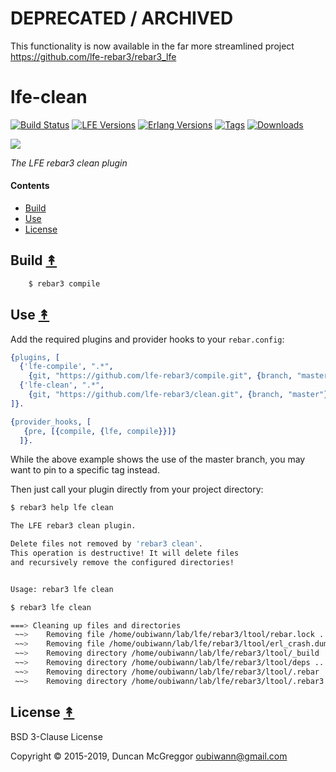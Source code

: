 # DEPRECATED / ARCHIVED

This functionality is now available in the far more streamlined project https://github.com/lfe-rebar3/rebar3_lfe

# lfe-clean

[![Build Status][travis badge]][travis]
[![LFE Versions][lfe badge]][lfe]
[![Erlang Versions][erlang badge]][versions]
[![Tags][github tags badge]][github tags]
[![Downloads][hex downloads]][hex package]

[![][lr3-logo]][lr3-logo]

*The LFE rebar3 clean plugin*


#### Contents

* [Build](#build-)
* [Use](#use-)
* [License](#license-)


## Build [&#x219F;](#contents)


```bash
    $ rebar3 compile
```


## Use [&#x219F;](#contents)

Add the required plugins and provider hooks to your ``rebar.config``:

```erlang
{plugins, [
  {'lfe-compile', ".*",
    {git, "https://github.com/lfe-rebar3/compile.git", {branch, "master"}}},
  {'lfe-clean', ".*",
    {git, "https://github.com/lfe-rebar3/clean.git", {branch, "master"}}}
]}.

{provider_hooks, [
   {pre, [{compile, {lfe, compile}}]}
  ]}.
```

While the above example shows the use of the master branch, you may want to 
pin to a specific tag instead.

Then just call your plugin directly from your project directory:

```bash
$ rebar3 help lfe clean

The LFE rebar3 clean plugin.

Delete files not removed by 'rebar3 clean'.
This operation is destructive! It will delete files
and recursively remove the configured directories!


Usage: rebar3 lfe clean
```

```bash
$ rebar3 lfe clean

===> Cleaning up files and directories
 ~~>    Removing file /home/oubiwann/lab/lfe/rebar3/ltool/rebar.lock ...
 ~~>    Removing file /home/oubiwann/lab/lfe/rebar3/ltool/erl_crash.dump ...
 ~~>    Removing directory /home/oubiwann/lab/lfe/rebar3/ltool/_build ...
 ~~>    Removing directory /home/oubiwann/lab/lfe/rebar3/ltool/deps ...
 ~~>    Removing directory /home/oubiwann/lab/lfe/rebar3/ltool/.rebar ...
 ~~>    Removing directory /home/oubiwann/lab/lfe/rebar3/ltool/.rebar3 ...
```


## License [&#x219F;](#contents)

BSD 3-Clause License

Copyright © 2015-2019, Duncan McGreggor <oubiwann@gmail.com>


<!-- Named page links below: /-->

[lr3-logo]: priv/images/logo.png
[org]: https://github.com/lfe-rebar3
[github]: https://github.com/lfe-rebar3/clean
[gitlab]: https://gitlab.com/lfe-rebar3/clean
[travis]: https://travis-ci.org/lfe-rebar3/clean
[travis badge]: https://img.shields.io/travis/lfe-rebar3/clean.svg
[lfe]: https://github.com/rvirding/lfe
[lfe badge]: https://img.shields.io/badge/lfe-1.3.0-blue.svg
[erlang badge]: https://img.shields.io/badge/erlang-17.5%20to%2022.0-blue.svg
[versions]: https://github.com/lfe-rebar3/clean/blob/master/.travis.yml
[github tags]: https://github.com/lfe-rebar3/clean/tags
[github tags badge]: https://img.shields.io/github/tag/lfe-rebar3/clean.svg
[github downloads]: https://img.shields.io/github/downloads/lfe-rebar3/clean/total.svg
[hex badge]: https://img.shields.io/hexpm/v/rebar3_lfe_clean.svg?maxAge=2592000
[hex package]: https://hex.pm/packages/rebar3_lfe_clean
[hex downloads]: https://img.shields.io/hexpm/dt/rebar3_lfe_clean.svg
